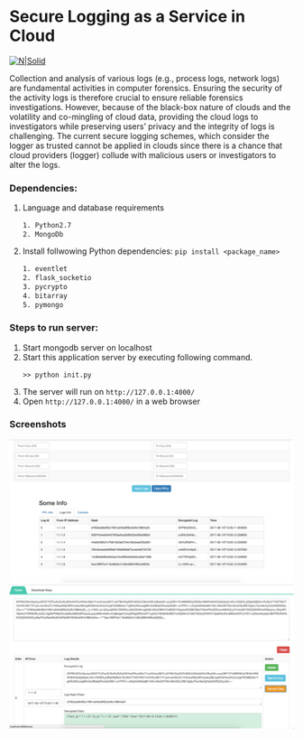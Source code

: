 # Secure Logging as a Service in Cloud
[![N|Solid](https://secure.gravatar.com/avatar/7273c58dc017eec83667b50742ff6368?s=80)](https://www.linkedin.com/in/amitasviper/)

Collection and analysis of various logs (e.g., process logs, network logs) are fundamental activities in computer forensics. Ensuring the security of the activity logs is therefore crucial to ensure reliable forensics investigations. However, because of the black-box nature of clouds and the volatility and co-mingling of cloud data, providing the cloud logs to investigators while preserving users’ privacy and the integrity of logs is challenging. The current secure logging schemes, which consider the logger as trusted cannot be applied in clouds since there is a chance that cloud providers (logger) collude with malicious users or investigators to alter the logs.

### Dependencies:
1. Language and database requirements 
    ```
    1. Python2.7
    2. MongoDb
    ```
2. Install follwowing Python dependencies: `pip install <package_name>`
    ``` 
    1. eventlet
    2. flask_socketio
    3. pycrypto
    4. bitarray
    5. pymongo
    ```
### Steps to run server:
1. Start mongodb server on localhost
2. Start this application server by executing following command.
    ```
    >> python init.py
    ```
3. The server will run on `http://127.0.0.1:4000/`
4. Open `http://127.0.0.1:4000/` in a web browser
### Screenshots
![alt text](home.png?raw=true)
![alt text](image.png?raw=true)
